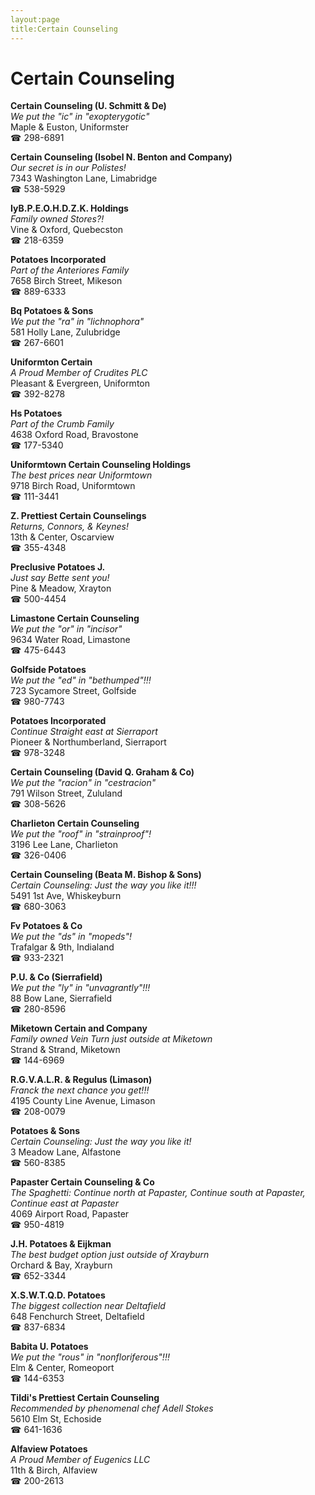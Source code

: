 ```yaml
---
layout:page
title:Certain Counseling
---
```

# Certain Counseling

**Certain Counseling (U. Schmitt & De)**  
_We put the "ic" in "exopterygotic"_  
Maple & Euston, Uniformster  
☎ 298-6891



**Certain Counseling (Isobel N. Benton and Company)**  
_Our secret is in our Polistes!_  
7343 Washington Lane, Limabridge  
☎ 538-5929



**IyB.P.E.O.H.D.Z.K. Holdings**  
_Family owned Stores?!_  
Vine & Oxford, Quebecston  
☎ 218-6359



**Potatoes Incorporated**  
_Part of the Anteriores Family_  
7658 Birch Street, Mikeson  
☎ 889-6333



**Bq Potatoes & Sons**  
_We put the "ra" in "lichnophora"_  
581 Holly Lane, Zulubridge  
☎ 267-6601



**Uniformton Certain**  
_A Proud Member of Crudites PLC_  
Pleasant & Evergreen, Uniformton  
☎ 392-8278



**Hs Potatoes**  
_Part of the Crumb Family_  
4638 Oxford Road, Bravostone  
☎ 177-5340



**Uniformtown Certain Counseling Holdings**  
_The best prices near Uniformtown_  
9718 Birch Road, Uniformtown  
☎ 111-3441



**Z. Prettiest Certain Counselings**  
_Returns, Connors, & Keynes!_  
13th & Center, Oscarview  
☎ 355-4348



**Preclusive Potatoes J.**  
_Just say Bette sent you!_  
Pine & Meadow, Xrayton  
☎ 500-4454



**Limastone Certain Counseling**  
_We put the "or" in "incisor"_  
9634 Water Road, Limastone  
☎ 475-6443



**Golfside Potatoes**  
_We put the "ed" in "bethumped"!!!_  
723 Sycamore Street, Golfside  
☎ 980-7743



**Potatoes Incorporated**  
_Continue Straight east at Sierraport_  
Pioneer & Northumberland, Sierraport  
☎ 978-3248



**Certain Counseling (David Q. Graham & Co)**  
_We put the "racion" in "cestracion"_  
791 Wilson Street, Zululand  
☎ 308-5626



**Charlieton Certain Counseling**  
_We put the "roof" in "strainproof"!_  
3196 Lee Lane, Charlieton  
☎ 326-0406



**Certain Counseling (Beata M. Bishop & Sons)**  
_Certain Counseling: Just the way you like it!!!_  
5491 1st Ave, Whiskeyburn  
☎ 680-3063



**Fv Potatoes & Co**  
_We put the "ds" in "mopeds"!_  
Trafalgar & 9th, Indialand  
☎ 933-2321



**P.U. & Co (Sierrafield)**  
_We put the "ly" in "unvagrantly"!!!_  
88 Bow Lane, Sierrafield  
☎ 280-8596



**Miketown Certain and Company**  
_Family owned Vein 
Turn just outside at Miketown_  
Strand & Strand, Miketown  
☎ 144-6969



**R.G.V.A.L.R. & Regulus (Limason)**  
_Franck the next chance you get!!!_  
4195 County Line Avenue, Limason  
☎ 208-0079



**Potatoes & Sons**  
_Certain Counseling: Just the way you like it!_  
3 Meadow Lane, Alfastone  
☎ 560-8385



**Papaster Certain Counseling & Co**  
_The Spaghetti: Continue north at Papaster, Continue south at Papaster, Continue east at Papaster_  
4069 Airport Road, Papaster  
☎ 950-4819



**J.H. Potatoes & Eijkman**  
_The best budget option just outside of Xrayburn_  
Orchard & Bay, Xrayburn  
☎ 652-3344



**X.S.W.T.Q.D. Potatoes**  
_The biggest collection near Deltafield_  
648 Fenchurch Street, Deltafield  
☎ 837-6834



**Babita U. Potatoes**  
_We put the "rous" in "nonfloriferous"!!!_  
Elm & Center, Romeoport  
☎ 144-6353



**Tildi's Prettiest Certain Counseling**  
_Recommended by phenomenal chef Adell Stokes_  
5610 Elm St, Echoside  
☎ 641-1636



**Alfaview Potatoes**  
_A Proud Member of Eugenics LLC_  
11th & Birch, Alfaview  
☎ 200-2613




